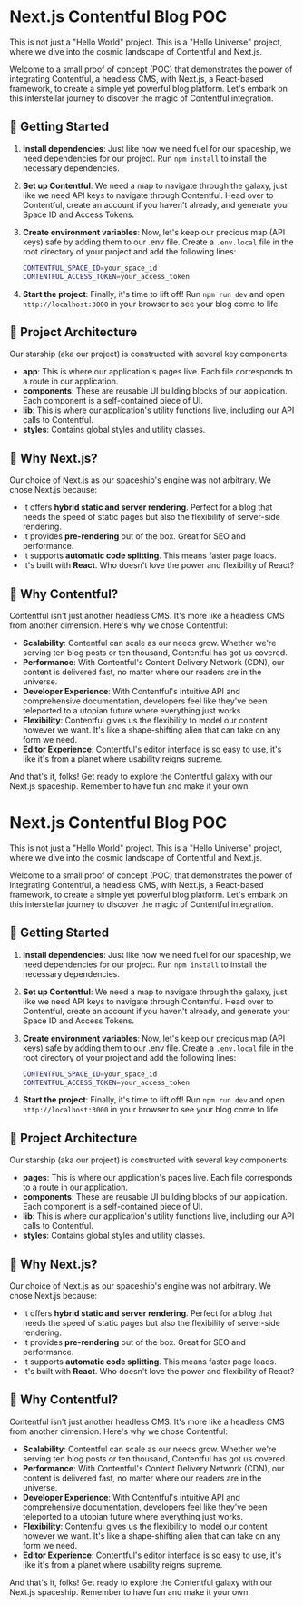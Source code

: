 # Next.js Contentful Blog POC

This is not just a "Hello World" project. This is a "Hello Universe" project, where we dive into the cosmic landscape of Contentful and Next.js. 

Welcome to a small proof of concept (POC) that demonstrates the power of integrating Contentful, a headless CMS, with Next.js, a React-based framework, to create a simple yet powerful blog platform. Let's embark on this interstellar journey to discover the magic of Contentful integration. 

## 🚀 Getting Started

1. **Install dependencies**: Just like how we need fuel for our spaceship, we need dependencies for our project. Run `npm install` to install the necessary dependencies.

2. **Set up Contentful**: We need a map to navigate through the galaxy, just like we need API keys to navigate through Contentful. Head over to Contentful, create an account if you haven't already, and generate your Space ID and Access Tokens.

3. **Create environment variables**: Now, let's keep our precious map (API keys) safe by adding them to our .env file. Create a `.env.local` file in the root directory of your project and add the following lines:

    ```sh
    CONTENTFUL_SPACE_ID=your_space_id
    CONTENTFUL_ACCESS_TOKEN=your_access_token
    ```

4. **Start the project**: Finally, it's time to lift off! Run `npm run dev` and open `http://localhost:3000` in your browser to see your blog come to life.

## 🧩 Project Architecture

Our starship (aka our project) is constructed with several key components:

- **app**: This is where our application's pages live. Each file corresponds to a route in our application.
- **components**: These are reusable UI building blocks of our application. Each component is a self-contained piece of UI.
- **lib**: This is where our application's utility functions live, including our API calls to Contentful.
- **styles**: Contains global styles and utility classes.

## 🌟 Why Next.js?

Our choice of Next.js as our spaceship's engine was not arbitrary. We chose Next.js because:

- It offers **hybrid static and server rendering**. Perfect for a blog that needs the speed of static pages but also the flexibility of server-side rendering.
- It provides **pre-rendering** out of the box. Great for SEO and performance.
- It supports **automatic code splitting**. This means faster page loads.
- It's built with **React**. Who doesn't love the power and flexibility of React?

## 🌌 Why Contentful?

Contentful isn't just another headless CMS. It's more like a headless CMS from another dimension. Here's why we chose Contentful:

- **Scalability**: Contentful can scale as our needs grow. Whether we're serving ten blog posts or ten thousand, Contentful has got us covered.
- **Performance**: With Contentful's Content Delivery Network (CDN), our content is delivered fast, no matter where our readers are in the universe.
- **Developer Experience**: With Contentful's intuitive API and comprehensive documentation, developers feel like they've been teleported to a utopian future where everything just works.
- **Flexibility**: Contentful gives us the flexibility to model our content however we want. It's like a shape-shifting alien that can take on any form we need.
- **Editor Experience**: Contentful's editor interface is so easy to use, it's like it's from a planet where usability reigns supreme.

And that's it, folks! Get ready to explore the Contentful galaxy with our Next.js spaceship. Remember to have fun and make it your own.

# Next.js Contentful Blog POC

This is not just a "Hello World" project. This is a "Hello Universe" project, where we dive into the cosmic landscape of Contentful and Next.js. 

Welcome to a small proof of concept (POC) that demonstrates the power of integrating Contentful, a headless CMS, with Next.js, a React-based framework, to create a simple yet powerful blog platform. Let's embark on this interstellar journey to discover the magic of Contentful integration. 

## 🚀 Getting Started

1. **Install dependencies**: Just like how we need fuel for our spaceship, we need dependencies for our project. Run `npm install` to install the necessary dependencies.

2. **Set up Contentful**: We need a map to navigate through the galaxy, just like we need API keys to navigate through Contentful. Head over to Contentful, create an account if you haven't already, and generate your Space ID and Access Tokens.

3. **Create environment variables**: Now, let's keep our precious map (API keys) safe by adding them to our .env file. Create a `.env.local` file in the root directory of your project and add the following lines:

    ```sh
    CONTENTFUL_SPACE_ID=your_space_id
    CONTENTFUL_ACCESS_TOKEN=your_access_token
    ```

4. **Start the project**: Finally, it's time to lift off! Run `npm run dev` and open `http://localhost:3000` in your browser to see your blog come to life.

## 🧩 Project Architecture

Our starship (aka our project) is constructed with several key components:

- **pages**: This is where our application's pages live. Each file corresponds to a route in our application.
- **components**: These are reusable UI building blocks of our application. Each component is a self-contained piece of UI.
- **lib**: This is where our application's utility functions live, including our API calls to Contentful.
- **styles**: Contains global styles and utility classes.

## 🌟 Why Next.js?

Our choice of Next.js as our spaceship's engine was not arbitrary. We chose Next.js because:

- It offers **hybrid static and server rendering**. Perfect for a blog that needs the speed of static pages but also the flexibility of server-side rendering.
- It provides **pre-rendering** out of the box. Great for SEO and performance.
- It supports **automatic code splitting**. This means faster page loads.
- It's built with **React**. Who doesn't love the power and flexibility of React?

## 🌌 Why Contentful?

Contentful isn't just another headless CMS. It's more like a headless CMS from another dimension. Here's why we chose Contentful:

- **Scalability**: Contentful can scale as our needs grow. Whether we're serving ten blog posts or ten thousand, Contentful has got us covered.
- **Performance**: With Contentful's Content Delivery Network (CDN), our content is delivered fast, no matter where our readers are in the universe.
- **Developer Experience**: With Contentful's intuitive API and comprehensive documentation, developers feel like they've been teleported to a utopian future where everything just works.
- **Flexibility**: Contentful gives us the flexibility to model our content however we want. It's like a shape-shifting alien that can take on any form we need.
- **Editor Experience**: Contentful's editor interface is so easy to use, it's like it's from a planet where usability reigns supreme.

And that's it, folks! Get ready to explore the Contentful galaxy with our Next.js spaceship. Remember to have fun and make it your own.

